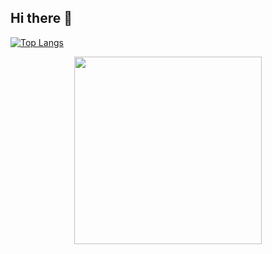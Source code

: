 ## Hi there 👋
[![Top Langs](https://github-readme-stats.vercel.app/api/top-langs/?username=mohsen0146&layout=compact&theme=vision-friendly-dark)](https://github.com/mohsen0146/github-readme-stats)

<p align="center">
  <a href="https://skillicons.dev">
    <img width="300"  src="https://skillicons.dev/icons?i=react,nextjs,js,tailwind,html,css,alpinejs,redux,figma&perline=3" />
  </a>
</p>


<!--
**mohsen0146/mohsen0146** is a ✨ _special_ ✨ repository because its `README.md` (this file) appears on your GitHub profile.

Here are some ideas to get you started:

- 🔭 I’m currently working on ...
- 🌱 I’m currently learning ...
- 👯 I’m looking to collaborate on ...
- 🤔 I’m looking for help with ...
- 💬 Ask me about ...
- 📫 How to reach me: ...
- 😄 Pronouns: ...
- ⚡ Fun fact: ...
-->
